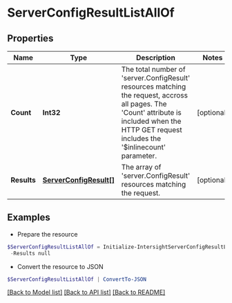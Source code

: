 # ServerConfigResultListAllOf
## Properties

Name | Type | Description | Notes
------------ | ------------- | ------------- | -------------
**Count** | **Int32** | The total number of &#39;server.ConfigResult&#39; resources matching the request, accross all pages. The &#39;Count&#39; attribute is included when the HTTP GET request includes the &#39;$inlinecount&#39; parameter. | [optional] 
**Results** | [**ServerConfigResult[]**](ServerConfigResult.md) | The array of &#39;server.ConfigResult&#39; resources matching the request. | [optional] 

## Examples

- Prepare the resource
```powershell
$ServerConfigResultListAllOf = Initialize-IntersightServerConfigResultListAllOf  -Count null `
 -Results null
```

- Convert the resource to JSON
```powershell
$ServerConfigResultListAllOf | ConvertTo-JSON
```

[[Back to Model list]](../README.md#documentation-for-models) [[Back to API list]](../README.md#documentation-for-api-endpoints) [[Back to README]](../README.md)

